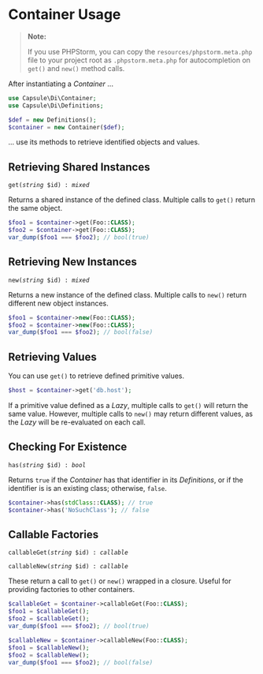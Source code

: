 # Container Usage

> **Note:**
>
> If you use PHPStorm, you can copy the `resources/phpstorm.meta.php`
> file to your project root as `.phpstorm.meta.php` for autocompletion on
> `get()` and `new()` method calls.

After instantiating a _Container_ ...

```php
use Capsule\Di\Container;
use Capsule\Di\Definitions;

$def = new Definitions();
$container = new Container($def);
```
... use its methods to retrieve identified objects and values.

## Retrieving Shared Instances

<code>get(*string* $id) : *mixed*</code>

Returns a shared instance of the defined class. Multiple calls to `get()` return the same object.

```php
$foo1 = $container->get(Foo::CLASS);
$foo2 = $container->get(Foo::CLASS);
var_dump($foo1 === $foo2); // bool(true)
```

## Retrieving New Instances

<code>new(*string* $id) : *mixed*</code>

Returns a new instance of the defined class. Multiple calls to `new()` return
different new object instances.

```php
$foo1 = $container->new(Foo::CLASS);
$foo2 = $container->new(Foo::CLASS);
var_dump($foo1 === $foo2); // bool(false)
```

## Retrieving Values

You can use `get()` to retrieve defined primitive values.

```php
$host = $container->get('db.host');
```

If a primitive value defined as a _Lazy_, multiple calls to `get()` will return
the same value. However, multiple calls to `new()` may return different values,
as the _Lazy_ will be re-evaluated on each call.


## Checking For Existence

<code>has(*string* $id) : *bool*</code>

Returns `true` if the _Container_ has that identifier in its _Definitions_,
or if the identifier is is an existing class; otherwise, `false`.

```php
$container->has(stdClass::CLASS); // true
$container->has('NoSuchClass'); // false
```

## Callable Factories

<code>callableGet(*string* $id) : *callable*</code>

<code>callableNew(*string* $id) : *callable*</code>

These return a call to `get()` or `new()` wrapped in a closure. Useful for providing factories to other containers.

```php
$callableGet = $container->callableGet(Foo::CLASS);
$foo1 = $callableGet();
$foo2 = $callableGet();
var_dump($foo1 === $foo2); // bool(true)

$callableNew = $container->callableNew(Foo::CLASS);
$foo1 = $callableNew();
$foo2 = $callableNew();
var_dump($foo1 === $foo2); // bool(false)
```
